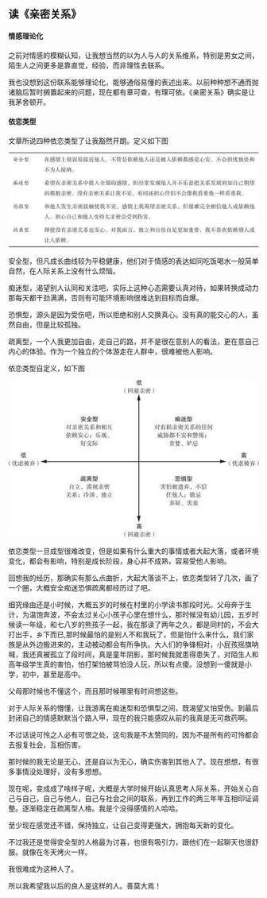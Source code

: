 ## 读《亲密关系》

#### 情感理论化
之前对情感的模糊认知，让我想当然的以为人与人的关系维系，特别是男女之间，陌生人之间更多是靠直觉，经验，而非理性去联系。

我也没想到这份联系能够理论化，能够通俗易懂的表述出来。以前种种想不通而抛诸脑后暂时搁置起来的问题，现在都有章可查，有理可依。《亲密关系》确实是让我茅舍顿开。

#### 依恋类型
文章所说四种依恋类型了让我豁然开朗。定义如下图

![](assets/依恋类型.png)

安全型，但凡成长曲线较为平稳健康，他们对于情感的表达如同吃饭喝水一般简单自然，在人际关系上没有什么烦恼。  

痴迷型，渴望别人认同和关注吧，实际上这种心态需要认真对待，如果转换成动力那每天都干劲满满，否则有可能环境影响很难达到目标而自爆。

恐惧型，源头是因为受伤吧，所以拒绝和别人交换真心。没有真的能交心的人，虽然自由，但是比较孤独。

疏离型，一个人我更加自由，走自己的路，并不是很在意别人的看法，更在意自己内心的体验。作为一个独立的个体游走在人群中，很难被他人影响。

依恋类型自定义，如下图

![](assets/依恋类型图解.png)

依恋类型一旦成型很难改变，但是如果有什么重大的事情或者大起大落，或者环境变化，都会有影响，特别是成长阶段，身心并不成熟，容易受他人影响。

回想我的经历，那确实有那么点曲折，大起大落谈不上，依恋类型转了几次，画了一个圈，大概安全痴迷恐惧疏离都经历过了吧。

细究缘由还是小时候，大概五岁的时候在村里的小学读书那段时光。父母奔于生计，为温饱奔波，不会太过关心小孩子心里在想什么，那时候没有幼儿园，五岁时候读一年级，和七八岁的熊孩子一起，我在那读了两年之久，都是同村的，不会大打出手，乡下而已,那时候最怕的是别人不和我玩了，但是怕什么来什么，我们家族是从外边搬进来的，主动被动都会有所争执。大人们的争锋相对，小屁孩摇旗呐喊，我还真被孤立了段时间，真是童年阴影，那时候我就患得患失了，对陌生人和高年级学生真的害怕，怕打架怕被骂怕没人玩，所以有点傻。没想到一傻就是小学，初中，甚至是高中。

父母那时候也不懂这个，而且那时候哪里有时间想这些。

对于人际关系的懵懂，让我游离在痴迷型和恐惧型之间，既渴望又怕受伤。到最后封闭自己的情感默默当个路人甲，现在的我只能感叹从前的我真是无可救药啊。

不过话说可怜之人必有可恨之处，这句我是不太赞同的，因为不是所有的可怜都会去报复社会，互相伤害。

那时候的我无论是无心，还是自以为无心，确实伤害到其他人了。现在想想，有很多事情没处理好，没有多想想。

现在呢，变成成了啥样子呢，大概是大学时候开始认真思考人际关系，开始关心自己与自己，自己与他人，自己与社会之间的联系，再到工作的两三年年互相印证调整。逐渐稳定在疏离型人格。我是个没得感情的人哈哈。

至少现在感觉还不错，保持独立，让自己变得更强大，拥抱每天新的变化。

不过我还是觉得安全型的人格最为讨喜，也很有吸引力，跟他们在一起聊天也很舒服。就像在冬天烤火一样。

我很难成为这种人了。

所以我希望我以后的良人是这样的人。善莫大焉！

